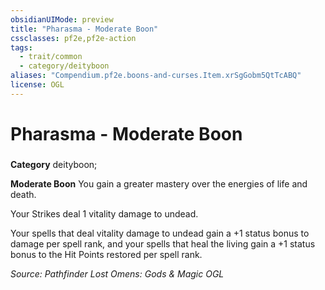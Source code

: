 ```yaml
---
obsidianUIMode: preview
title: "Pharasma - Moderate Boon"
cssclasses: pf2e,pf2e-action
tags:
  - trait/common
  - category/deityboon
aliases: "Compendium.pf2e.boons-and-curses.Item.xrSgGobm5QtTcABQ"
license: OGL
---
```

# Pharasma - Moderate Boon

### 

**Category** deityboon; 




**Moderate Boon** You gain a greater mastery over the energies of life and death.

Your Strikes deal 1 vitality damage to undead.

Your spells that deal vitality damage to undead gain a +1 status bonus to damage per spell rank, and your spells that heal the living gain a +1 status bonus to the Hit Points restored per spell rank.

*Source: Pathfinder Lost Omens: Gods & Magic*
*OGL*
